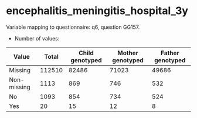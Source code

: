 # encephalitis_meningitis_hospital_3y
Variable mapping to questionnaire: q6, question GG157.
- Number of values:

| Value | Total | Child genotyped | Mother genotyped | Father genotyped |
| ----- | ----- | --------------- | ---------------- | ---------------- |
| Missing | 112510 | 82486 | 71023 | 49686 |
| Non-missing | 1113 | 869 | 746 | 532 |
| No | 1093 | 854 | 734 |524 |
| Yes | 20 | 15 | 12 |8 |



